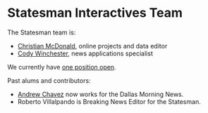 Statesman Interactives Team
============================

The Statesman team is:
* [Christian McDonald](https://github.com/critmcdonald), online projects and data editor
* [Cody Winchester](https://github.com/cjwinchester), news applications specialist

We currently have [one position open](news-apps-specialist.md).

Past alums and contributors:
* [Andrew Chavez](https://github.com/achavez) now works for the Dallas Morning News.
* Roberto Villalpando is Breaking News Editor for the Statesman.
